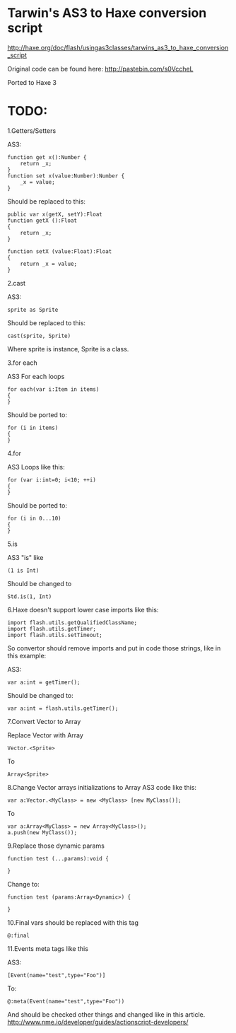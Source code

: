 ﻿Tarwin's AS3 to Haxe conversion script
======================================
http://haxe.org/doc/flash/usingas3classes/tarwins_as3_to_haxe_conversion_script

Original code can be found here: 
http://pastebin.com/s0VccheL

Ported to Haxe 3

TODO:
=====
1.Getters/Setters

AS3:

    function get x():Number {
    	return _x;
    }
    function set x(value:Number):Number {
    	_x = value;
    } 

Should be replaced to this:

    public var x(getX, setY):Float
    function getX ():Float
    {
        return _x;
    }

    function setX (value:Float):Float
    {
    	return _x = value;
    }

2.cast

AS3:

    sprite as Sprite
    
Should be replaced to this:

    cast(sprite, Sprite)

Where sprite is instance, Sprite is a class.

3.for each

AS3 For each loops

    for each(var i:Item in items)
    {
    }
    
Should be ported to:

    for (i in items)
    {
    }

4.for

AS3 Loops like this:

    for (var i:int=0; i<10; ++i)
    {
    }
    
Should be ported to:

    for (i in 0...10)
    {
    }

5.is

AS3 "is" like 

    (1 is Int)
    
Should be changed to 

    Std.is(1, Int)

6.Haxe doesn't support lower case imports like this:

    import flash.utils.getQualifiedClassName;
    import flash.utils.getTimer;
    import flash.utils.setTimeout;
    
So convertor should remove imports and put in code those strings, like in this example:

AS3:

    var a:int = getTimer();
    
Should be changed to:

    var a:int = flash.utils.getTimer();

7.Convert Vector to Array

Replace Vector with Array

    Vector.<Sprite>
    
To

    Array<Sprite>

8.Change Vector arrays initializations to Array
AS3 code like this:

    var a:Vector.<MyClass> = new <MyClass> [new MyClass()];
    
To

    var a:Array<MyClass> = new Array<MyClass>();
    a.push(new MyClass());

9.Replace those dynamic params

    function test (...params):void {
	
    }

Change to:

    function test (params:Array<Dynamic>) {
    
    }
    
10.Final vars should be replaced with this tag 

    @:final
     
11.Events meta tags like this
 
AS3:

    [Event(name="test",type="Foo")]

To:

    @:meta(Event(name="test",type="Foo"))
    
And should be checked other things and changed like in this article.
http://www.nme.io/developer/guides/actionscript-developers/
